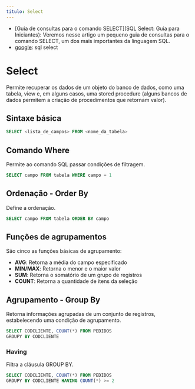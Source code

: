 ```yaml
---
titulo: Select
---
```

- [Guia de consultas para o comando SELECT](SQL Select: Guia para Iniciantes): Veremos nesse artigo um pequeno guia de consultas para o comando SELECT, um dos mais importantes da linguagem SQL.
- [google](): sql select

# Select

Permite recuperar os dados de um objeto do banco de dados, como uma tabela, view e, em alguns casos, uma stored procedure (alguns bancos de dados permitem a criação de procedimentos que retornam valor).

## Sintaxe básica

~~~SQL
SELECT <lista_de_campos> FROM <nome_da_tabela>
~~~

## Comando Where

Permite ao comando SQL passar condições de filtragem.

~~~SQL
SELECT campo FROM tabela WHERE campo = 1
~~~

## Ordenação - Order By

Define a ordenação.

~~~SQL
SELECT campo FROM tabela ORDER BY campo
~~~

## Funções de agrupamentos

São cinco as funções básicas de agrupamento:

- **AVG**: Retorna a média do campo especificado
- **MIN/MAX**: Retorna o menor e o maior valor
- **SUM**: Retorna o somatório de um grupo de registros
- **COUNT**: Retorna a quantidade de itens da seleção

## Agrupamento - Group By

Retorna informações agrupadas de um conjunto de registros, estabelecendo uma condição de agrupamento.

~~~SQL
SELECT CODCLIENTE, COUNT(*) FROM PEDIDOS
GROUPY BY CODCLIENTE
~~~

### Having

Filtra a cláusula GROUP BY.

~~~SQL
SELECT CODCLIENTE, COUNT(*) FROM PEDIDOS
GROUPY BY CODCLIENTE HAVING COUNT(*) >= 2
~~~
